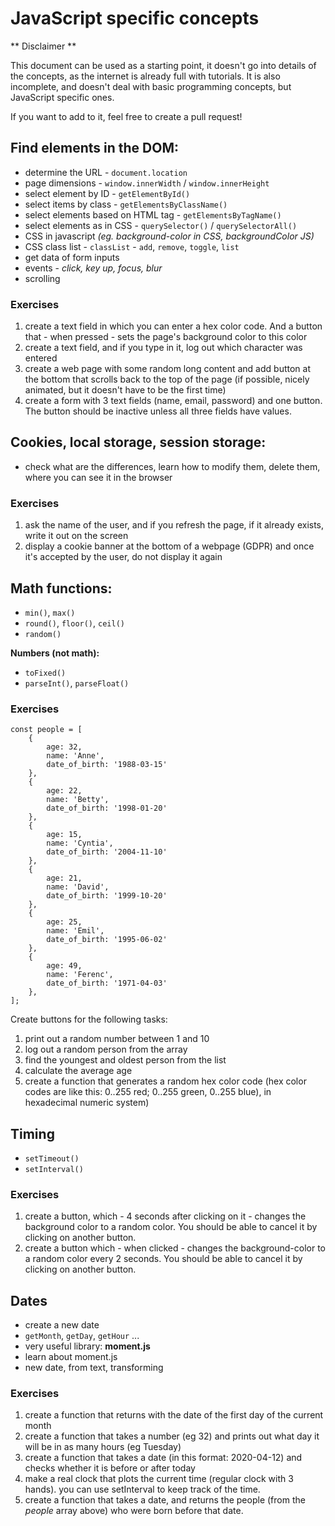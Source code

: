 # JavaScript specific concepts

** Disclaimer **

This document can be used as a starting point, it doesn't go into details of the concepts, as the internet is already full with tutorials. It is also incomplete, and doesn't deal with basic programming concepts, but JavaScript specific ones.

If you want to add to it, feel free to create a pull request!


## Find elements in the DOM:

- determine the URL - `document.location`
- page dimensions - `window.innerWidth` / `window.innerHeight`
- select element by ID - `getElementById()`
- select items by class - `getElementsByClassName()`
- select elements based on HTML tag - `getElementsByTagName()`
- select elements as in CSS - `querySelector()` / `querySelectorAll()`
- CSS in javascript _(eg. background-color in CSS, backgroundColor JS)_
- CSS class list - `classList` - `add`, `remove`, `toggle`, `list`
- get data of form inputs
- events - _click, key up, focus, blur_
- scrolling

### Exercises

1. create a text field in which you can enter a hex color code. And a button that - when pressed - sets the page's background color to this color
2. create a text field, and if you type in it, log out which character was entered
3. create a web page with some random long content and add button at the bottom that scrolls back to the top of the page (if possible, nicely animated, but it doesn't have to be the first time)
4. create a form with 3 text fields (name, email, password) and one button. The button should be inactive unless all three fields have values.

## Cookies, local storage, session storage:

- check what are the differences, learn how to modify them, delete them, where you can see it in the browser

### Exercises

1. ask the name of the user, and if you refresh the page, if it already exists, write it out on the screen
2. display a cookie banner at the bottom of a webpage (GDPR) and once it's accepted by the user, do not display it again

## Math functions:

- `min()`, `max()`
- `round()`, `floor()`, `ceil()`
- `random()`

**Numbers (not math):**

- `toFixed()`
- `parseInt()`, `parseFloat()`

### Exercises

```
const people = [
    {
        age: 32,
        name: 'Anne',
        date_of_birth: '1988-03-15'
    },
    {
        age: 22,
        name: 'Betty',
        date_of_birth: '1998-01-20'
    },
    {
        age: 15,
        name: 'Cyntia',
        date_of_birth: '2004-11-10'
    },
    {
        age: 21,
        name: 'David',
        date_of_birth: '1999-10-20'
    },
    {
        age: 25,
        name: 'Emil',
        date_of_birth: '1995-06-02'
    },
    {
        age: 49,
        name: 'Ferenc',
        date_of_birth: '1971-04-03'
    },
];
```

Create buttons for the following tasks:

1. print out a random number between 1 and 10
2. log out a random person from the array
3. find the youngest and oldest person from the list
4. calculate the average age
5. create a function that generates a random hex color code
   (hex color codes are like this: 0..255 red; 0..255 green, 0..255 blue), in hexadecimal numeric system)

## Timing

- `setTimeout()`
- `setInterval()`

### Exercises

1. create a button, which - 4 seconds after clicking on it - changes the background color to a random color.
   You should be able to cancel it by clicking on another button.
2. create a button which - when clicked - changes the background-color to a random color every 2 seconds.
   You should be able to cancel it by clicking on another button.

## Dates

- create a new date
- `getMonth`, `getDay`, `getHour` ...
- very useful library: **moment.js**
- learn about moment.js
- new date, from text, transforming

### Exercises

1. create a function that returns with the date of the first day of the current month
2. create a function that takes a number (eg 32) and prints out what day it will be in as many hours (eg Tuesday)
3. create a function that takes a date (in this format: 2020-04-12) and checks whether it is before or after today
4. make a real clock that plots the current time (regular clock with 3 hands).
   you can use setInterval to keep track of the time.
5. create a function that takes a date, and returns the people (from the _people_ array above) who were born before that date.
